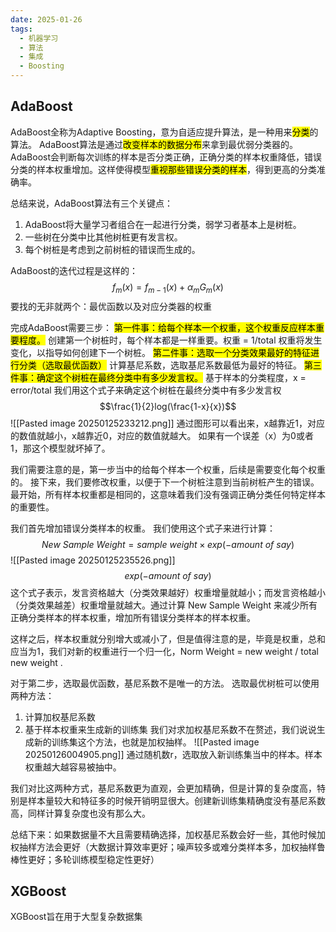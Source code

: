 ```yaml
---
date: 2025-01-26
tags:
  - 机器学习
  - 算法
  - 集成
  - Boosting
---
```


## AdaBoost
AdaBoost全称为Adaptive Boosting，意为自适应提升算法，是一种用来<mark>分类</mark>的算法。
AdaBoost算法是通过<mark>改变样本的数据分布</mark>来拿到最优弱分类器的。AdaBoost会判断每次训练的样本是否分类正确，正确分类的样本权重降低，错误分类的样本权重增加。这样使得模型<mark>重视那些错误分类的样本</mark>，得到更高的分类准确率。

总结来说，AdaBoost算法有三个关键点：
1. AdaBoost将大量学习者组合在一起进行分类，弱学习者基本上是树桩。
2. 一些树在分类中比其他树桩更有发言权。
3. 每个树桩是考虑到之前树桩的错误而生成的。

AdaBoost的迭代过程是这样的：$$f_m(x) = f_{m-1}(x)+α_mG_m(x)$$要找的无非就两个：最优函数以及对应分类器的权重

完成AdaBoost需要三步：
<mark>第一件事：给每个样本一个权重，这个权重反应样本重要程度。</mark>
创建第一个树桩时，每个样本都是一样重要。权重 = 1/total
权重将发生变化，以指导如何创建下一个树桩。
<mark>第二件事：选取一个分类效果最好的特征进行分类（选取最优函数）</mark>
计算基尼系数，选取基尼系数最低为最好的特征。
<mark>第三件事：确定这个树桩在最终分类中有多少发言权。</mark>
基于样本的分类程度，x = error/total
我们用这个式子来确定这个树桩在最终分类中有多少发言权$$\frac{1}{2}log(\frac{1-x}{x})$$![[Pasted image 20250125233212.png]]
通过图形可以看出来，x越靠近1，对应的数值就越小，x越靠近0，对应的数值就越大。
如果有一个误差（x）为0或者1，那这个模型就坏掉了。

我们需要注意的是，第一步当中的给每个样本一个权重，后续是需要变化每个权重的。
接下来，我们要修改权重，以便于下一个树桩注意到当前树桩产生的错误。
最开始，所有样本权重都是相同的，这意味着我们没有强调正确分类任何特定样本的重要性。

我们首先增加错误分类样本的权重。
我们使用这个式子来进行计算：$$New\ Sample\ Weight=sample\ weight×exp(-amount\ of\ say)$$
![[Pasted image 20250125235526.png]]
$$exp(-amount\ of\ say)$$
这个式子表示，发言资格越大（分类效果越好）权重增量就越小；而发言资格越小（分类效果越差）权重增量就越大。通过计算 New Sample Weight 来减少所有正确分类样本的样本权重，增加所有错误分类样本的样本权重。

这样之后，样本权重就分别增大或减小了，但是值得注意的是，毕竟是权重，总和应当为1，我们对新的权重进行一个归一化，Norm Weight = new weight / total new weight .

对于第二步，选取最优函数，基尼系数不是唯一的方法。
选取最优树桩可以使用两种方法：
1. 计算加权基尼系数
2. 基于样本权重来生成新的训练集
我们对求加权基尼系数不在赘述，我们说说生成新的训练集这个方法，也就是加权抽样。
![[Pasted image 20250126004905.png]]
通过随机数r，选取放入新训练集当中的样本。样本权重越大越容易被抽中。

我们对比这两种方式，基尼系数更为直观，会更加精确，但是计算的复杂度高，特别是样本量较大和特征多的时候开销明显很大。创建新训练集精确度没有基尼系数高，同样计算复杂度也没有那么大。

总结下来：如果数据量不大且需要精确选择，加权基尼系数会好一些，其他时候加权抽样方法会更好（大数据计算效率更好；噪声较多或难分类样本多，加权抽样鲁棒性更好；多轮训练模型稳定性更好）

## XGBoost
XGBoost旨在用于大型复杂数据集

